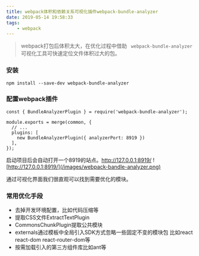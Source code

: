 ```yaml
---
title: webpack体积和依赖关系可视化插件webpack-bundle-analyzer
date: 2019-05-14 19:58:33
tags:
    - webpack
---
```

> webpack打包后体积太大，在优化过程中借助 ` webpack-bundle-analyzer`可视化工具可快速定位文件体积过大的包。

### 安装
```
npm install --save-dev webpack-bundle-analyzer

```
<!-- more -->


### 配置webpack插件
```
const { BundleAnalyzerPlugin } = require('webpack-bundle-analyzer');

module.exports = merge(common, {
  // ...
  plugins: [
    new BundleAnalyzerPlugin({ analyzerPort: 8919 })
  ],
});

```


启动项目后会自动打开一个8919的站点。http://127.0.0.1:8919/
![http://127.0.0.1:8919/](/images/webpack-bandle-analyzer.png)


通过可视化界面我们很直观可以找到需要优化的模块。


### 常用优化手段
- 去掉开发环境配置，比如代码压缩等
- 提取CSS文件ExtractTextPlugin
- CommonsChunkPlugin提取公共模块
- externals通过模板中全局引入SDK方式忽略一些固定不变的模块包 比如react react-dom react-router-dom等
- 按需加载引入的第三方组件库比如ant等